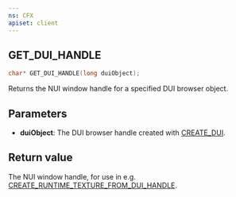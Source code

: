 ```yaml
---
ns: CFX
apiset: client
---
```

## GET_DUI_HANDLE

```c
char* GET_DUI_HANDLE(long duiObject);
```

Returns the NUI window handle for a specified DUI browser object.

## Parameters
* **duiObject**: The DUI browser handle created with [CREATE_DUI](#_0x23EAF899).

## Return value
The NUI window handle, for use in e.g. [CREATE_RUNTIME_TEXTURE_FROM_DUI_HANDLE](#_0xB135472B).
